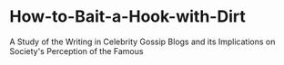# How-to-Bait-a-Hook-with-Dirt
A Study of the Writing in Celebrity Gossip Blogs and its Implications on Society's Perception of the Famous
